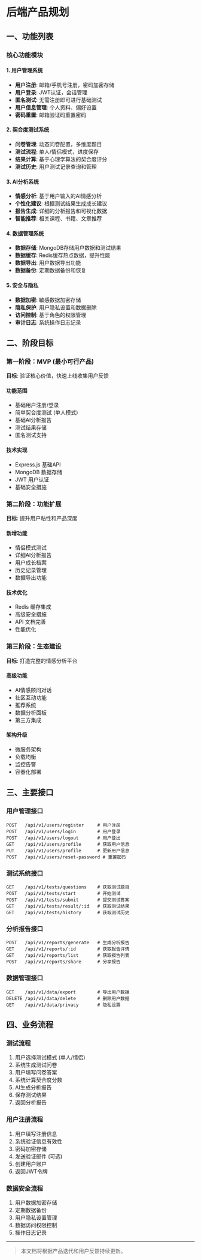 # 后端产品规划

## 一、功能列表

### 核心功能模块

#### 1. 用户管理系统
- **用户注册**: 邮箱/手机号注册，密码加密存储
- **用户登录**: JWT认证，会话管理
- **匿名测试**: 无需注册即可进行基础测试
- **用户信息管理**: 个人资料、偏好设置
- **密码重置**: 邮箱验证码重置密码

#### 2. 契合度测试系统
- **问卷管理**: 动态问卷配置，多维度题目
- **测试流程**: 单人/情侣模式，进度保存
- **结果计算**: 基于心理学算法的契合度评分
- **测试历史**: 用户测试记录查询和管理

#### 3. AI分析系统
- **情感分析**: 基于用户输入的AI情感分析
- **个性化建议**: 根据测试结果生成成长建议
- **报告生成**: 详细的分析报告和可视化数据
- **智能推荐**: 相关课程、书籍、文章推荐

#### 4. 数据管理系统
- **数据存储**: MongoDB存储用户数据和测试结果
- **数据缓存**: Redis缓存热点数据，提升性能
- **数据导出**: 用户数据导出功能
- **数据备份**: 定期数据备份和恢复

#### 5. 安全与隐私
- **数据加密**: 敏感数据加密存储
- **隐私保护**: 用户隐私设置和数据删除
- **访问控制**: 基于角色的权限管理
- **审计日志**: 系统操作日志记录

## 二、阶段目标

### 第一阶段：MVP (最小可行产品)
**目标**: 验证核心价值，快速上线收集用户反馈

#### 功能范围
- 基础用户注册/登录
- 简单契合度测试 (单人模式)
- 基础AI分析报告
- 测试结果存储
- 匿名测试支持

#### 技术实现
- Express.js 基础API
- MongoDB 数据存储
- JWT 用户认证
- 基础安全措施

### 第二阶段：功能扩展
**目标**: 提升用户粘性和产品深度

#### 新增功能
- 情侣模式测试
- 详细AI分析报告
- 用户成长档案
- 历史记录管理
- 数据导出功能

#### 技术优化
- Redis 缓存集成
- 高级安全措施
- API 文档完善
- 性能优化

### 第三阶段：生态建设
**目标**: 打造完整的情感分析平台

#### 高级功能
- AI情感顾问对话
- 社区互动功能
- 推荐系统
- 数据分析面板
- 第三方集成

#### 架构升级
- 微服务架构
- 负载均衡
- 监控告警
- 容器化部署

## 三、主要接口

### 用户管理接口
```
POST   /api/v1/users/register     # 用户注册
POST   /api/v1/users/login        # 用户登录
POST   /api/v1/users/logout       # 用户登出
GET    /api/v1/users/profile      # 获取用户信息
PUT    /api/v1/users/profile      # 更新用户信息
POST   /api/v1/users/reset-password # 重置密码
```

### 测试系统接口
```
GET    /api/v1/tests/questions    # 获取测试题目
POST   /api/v1/tests/start        # 开始测试
POST   /api/v1/tests/submit       # 提交测试答案
GET    /api/v1/tests/result/:id   # 获取测试结果
GET    /api/v1/tests/history      # 获取测试历史
```

### 分析报告接口
```
POST   /api/v1/reports/generate   # 生成分析报告
GET    /api/v1/reports/:id        # 获取报告详情
GET    /api/v1/reports/list       # 获取报告列表
POST   /api/v1/reports/share      # 分享报告
```

### 数据管理接口
```
GET    /api/v1/data/export        # 导出用户数据
DELETE /api/v1/data/delete        # 删除用户数据
GET    /api/v1/data/privacy       # 隐私设置
```

## 四、业务流程

### 测试流程
1. 用户选择测试模式 (单人/情侣)
2. 系统生成测试问卷
3. 用户填写问卷答案
4. 系统计算契合度分数
5. AI生成分析报告
6. 保存测试结果
7. 返回分析报告

### 用户注册流程
1. 用户填写注册信息
2. 系统验证信息有效性
3. 密码加密存储
4. 发送验证邮件 (可选)
5. 创建用户账户
6. 返回JWT令牌

### 数据安全流程
1. 用户数据加密存储
2. 定期数据备份
3. 用户隐私设置管理
4. 数据访问权限控制
5. 操作日志记录

---

> 本文档将根据产品迭代和用户反馈持续更新。 